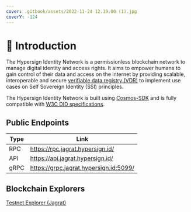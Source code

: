 ```yaml
---
cover: .gitbook/assets/2022-11-24 12.19.00 (1).jpg
coverY: -124
---
```


# 💬 Introduction

The Hypersign Identity Network is a permissionless blockchain network to manage digital identity and access rights. It aims to empower humans to gain control of their data and access on the internet by providing scalable, interoperable and secure [verifiable data registry (VDR)](https://www.w3.org/TR/did-core/#dfn-verifiable-data-registry) to implement use cases on Self Sovereign Identity (SSI) principles.

The Hypersign Identity Network is built using [Cosmos-SDK](https://tendermint.com/sdk/) and is fully compatible with [W3C DID specifications](https://www.w3.org/TR/did-core/).

## Public Endpoints

| Type | Link                                   |
| ---- | -------------------------------------- |
| RPC  | https://rpc.jagrat.hypersign.id/       |
| API  | https://api.jagrat.hypersign.id/       |
| gRPC | https://grpc.jagrat.hypersign.id:5099/ |

## Blockchain Explorers

[Testnet Explorer (Jagrat)](https://explorer.hypersign.id/hypersign-testnet)
